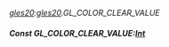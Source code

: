 _[gles20](../../modules/gles20/gles20-module.md):[gles20](../../modules/gles20/gles20-module.md).GL\_COLOR\_CLEAR\_VALUE_
##### Const GL\_COLOR\_CLEAR\_VALUE:[Int](../../modules/wonkey/wonkey-types-int.md)
